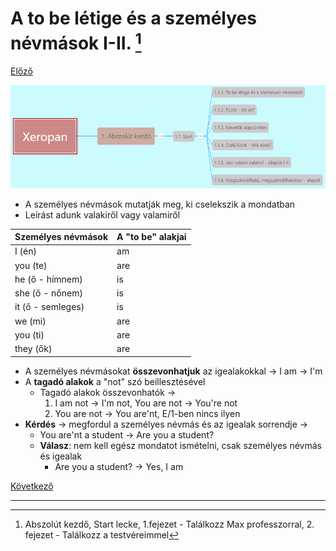 # A to be létige és a személyes névmások I-II. [^1]

[Előző](../readme.md)

![1.1](images/1.1.png)

* A személyes névmások mutatják meg, ki cselekszik a mondatban
* Leírást adunk valakiről vagy valamiről

| Személyes névmások | A "to be" alakjai |
| --------------------- | ----------------- |
| I (én)               | am                |
| you (te)              | are               |
| he (ő - hímnem)     | is                |
| she (ő - nőnem)     | is                |
| it (ő - semleges)    | is                |
| we (mi)               | are               |
| you (ti)              | are               |
| they (ők)            | are               |

* A személyes névmásokat **összevonhatjuk** az igealakokkal -> I am -> I'm
* A **tagadó alakok** a "not" szó beillesztésével
  * Tagadó alakok összevonhatók ->
    1. I am not -> I'm not, You are not -> You're not
    2. You are not -> You are'nt, E/1-ben nincs ilyen
* **Kérdés** -> megfordul a személyes névmás és az igealak sorrendje ->
  * You are'nt a student -> Are you a student?
  * **Válasz**: nem kell egész mondatot ismételni, csak személyes névmás és igealak
    * Are you a student? -> Yes, I am

[Következő](2-ez_az.md)

---
[^1]: Abszolút kezdő, Start lecke, 1.fejezet - Találkozz Max professzorral, 2. fejezet - Találkozz a testvéreimmel
